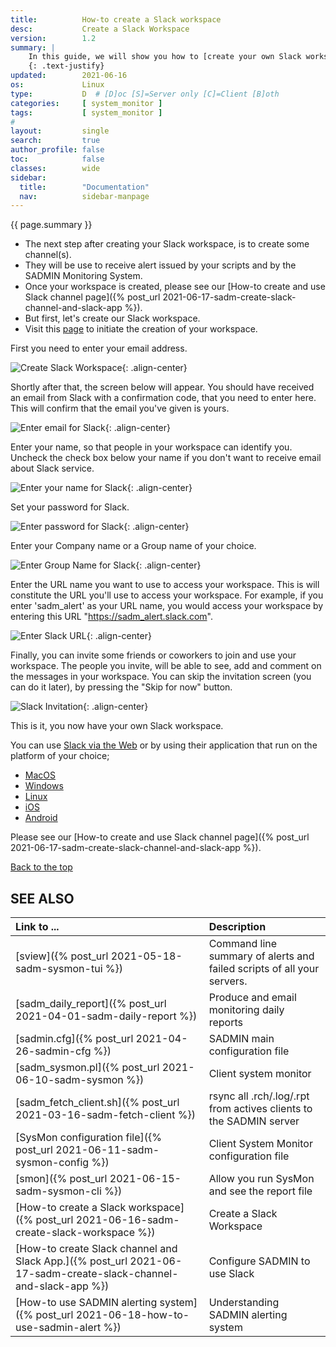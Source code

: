 ```yaml
---
title:          How-to create a Slack workspace
desc:           Create a Slack Workspace
version:        1.2
summary: |         
    In this guide, we will show you how to [create your own Slack workspace](https://slack.com/get-started#/createnew) (It's free).
    {: .text-justify}
updated:        2021-06-16
os:             Linux
type:           D  # [D]oc [S]=Server only [C]=Client [B]oth
categories:     [ system_monitor ] 
tags:           [ system_monitor ] 
#
layout:         single
search:         true
author_profile: false
toc:            false
classes:        wide
sidebar:
  title:        "Documentation"
  nav:          sidebar-manpage
---
```

<a id="top_of_page"></a>
{{ page.summary }} 
- The next step after creating your Slack workspace, is to create some channel(s).
- They will be use to receive alert issued by your scripts and by the SADMIN Monitoring System.
- Once your workspace is created, please see our [How-to create and use Slack channel page]({% post_url 2021-06-17-sadm-create-slack-channel-and-slack-app %}).
- But first, let's create our Slack workspace.
- Visit this [page](https://slack.com/get-started#/create) to initiate the creation of your workspace.


First you need to enter your email address. 

![Create Slack Workspace](/assets/img/sadm_slack/slack_enter_email.png){: .align-center} 


Shortly after that, the screen below will appear.
You should have received an email from Slack with a confirmation code, that you need to enter here.
This will confirm that the email you've given is yours. 

![Enter email for Slack](/assets/img/sadm_slack/slack_confirm_email.png){: .align-center} 


Enter your name, so that people in your workspace can identify you.
Uncheck the check box below your name if you don't want to receive email about Slack service. 

![Enter your name for Slack](/assets/img/sadm_slack/slack_enter_name.png){: .align-center} 


Set your password for Slack.

![Enter password for Slack](/assets/img/sadm_slack/slack_enter_password.png){: .align-center} 


Enter your Company name or a Group name of your choice. 

![Enter Group Name for Slack](/assets/img/sadm_slack/slack_cie_name.png){: .align-center} 



Enter the URL name you want to use to access your workspace.
This is will constitute the URL you'll use to access your workspace.
For example, if you enter 'sadm_alert' as your URL name, you would access your workspace 
by entering this URL "https://sadm_alert.slack.com".

![Enter Slack URL](/assets/img/sadm_slack/slack_workspace.png){: .align-center} 


Finally, you can invite some friends or coworkers to join and use your workspace.
The people you invite, will be able to see, add and comment on the messages in your workspace.
You can skip the invitation screen (you can do it later), by pressing the "Skip for now" button. 

![Slack Invitation](/assets/img/sadm_slack/slack_send_invitations.png){: .align-center} 


This is it, you now have your own Slack workspace.

You can use [Slack via the Web](https://slack.com/intl/en-ca/) or by using their application that run on the platform of your choice;
- [MacOS](https://slack.com/intl/en-ca/downloads/mac)
- [Windows](https://slack.com/intl/en-ca/downloads/windows)
- [Linux](https://slack.com/intl/en-ca/downloads/linux)
- [iOS](https://slack.com/intl/en-ca/downloads/ios)
- [Android](https://slack.com/intl/en-ca/downloads/android)

Please see our [How-to create and use Slack channel page]({% post_url 2021-06-17-sadm-create-slack-channel-and-slack-app %}).

[Back to the top](#top_of_page)



<a id="seealso"></a>
## SEE ALSO

| Link to ...| Description |  
| :--- | :--- |  
| [sview]({% post_url 2021-05-18-sadm-sysmon-tui %})                   |  Command line summary of alerts and failed scripts of all your servers.  
| [sadm_daily_report]({% post_url 2021-04-01-sadm-daily-report %})                  | Produce and email monitoring daily reports
| [sadmin.cfg]({% post_url 2021-04-26-sadmin-cfg %})                                | SADMIN main configuration file   
| [sadm_sysmon.pl]({% post_url 2021-06-10-sadm-sysmon %})                           | Client system monitor   
| [sadm_fetch_client.sh]({% post_url 2021-03-16-sadm-fetch-client %})               | rsync all .rch/.log/.rpt from actives clients to the SADMIN server  
| [SysMon configuration file]({% post_url 2021-06-11-sadm-sysmon-config %})         | Client System Monitor configuration file     
| [smon]({% post_url 2021-06-15-sadm-sysmon-cli %})|   Allow you run SysMon and see the report file |   
| [How-to create a Slack workspace]({% post_url 2021-06-16-sadm-create-slack-workspace %}) | Create a Slack Workspace
| [How-to create Slack channel and Slack App.]({% post_url 2021-06-17-sadm-create-slack-channel-and-slack-app %}) | Configure SADMIN to use Slack|)
| [How-to use SADMIN alerting system]({% post_url 2021-06-18-how-to-use-sadmin-alert %}) | Understanding SADMIN alerting system |  
